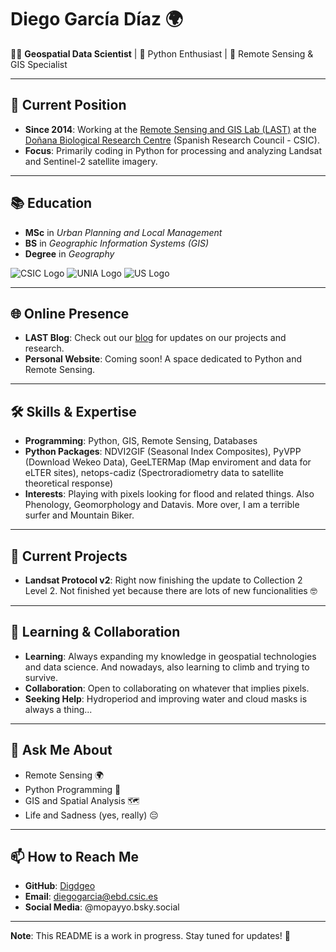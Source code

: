 # Diego García Díaz 🌍

👨‍💻 **Geospatial Data Scientist** | 🐍 Python Enthusiast | 🚀 Remote Sensing & GIS Specialist

---

## 🏢 Current Position
- **Since 2014**: Working at the [Remote Sensing and GIS Lab (LAST)](https://www.csic.es/es/investigacion/catalogo-de-servicios-cientifico-tecnico/unidades-de-servicio/laboratorio-de-sistemas-de-informacion-geografica-y-teledeteccion-last-ebd) at the [Doñana Biological Research Centre](https://www.ebd.csic.es/) (Spanish Research Council - CSIC).
- **Focus**: Primarily coding in Python for processing and analyzing Landsat and Sentinel-2 satellite imagery.

---

## 📚 Education 
- **MSc** in _Urban Planning and Local Management_
- **BS** in _Geographic Information Systems (GIS)_
- **Degree** in _Geography_

![CSIC Logo](https://i1.rgstatic.net/ii/institution.image/AS%3A267455669178370%401440777808925_l)
![UNIA Logo](https://www.centrosuniversitarios.com/uploads/unia_logo.jpg)
![US Logo](https://www.centrosuniversitarios.com/uploads/us_logo.jpg)

---

## 🌐 Online Presence
- **LAST Blog**: Check out our [blog](http://last-ebd.blogspot.com/) for updates on our projects and research.
- **Personal Website**: Coming soon! A space dedicated to Python and Remote Sensing.

---

## 🛠️ Skills & Expertise
- **Programming**: Python, GIS, Remote Sensing, Databases
- **Python Packages**: NDVI2GIF (Seasonal Index Composites), PyVPP (Download Wekeo Data), GeeLTERMap (Map enviroment and data for eLTER sites), netops-cadiz (Spectroradiometry data to satellite theoretical response) 
- **Interests**: Playing with pixels looking for flood and related things. Also Phenology, Geomorphology and Datavis. More over, I am a terrible surfer and Mountain Biker. 

---

## 📡 Current Projects
- **Landsat Protocol v2**: Right now finishing the update to Collection 2 Level 2. Not finished yet because there are lots of new funcionalities 🤓

---

## 🌱 Learning & Collaboration
- **Learning**: Always expanding my knowledge in geospatial technologies and data science. And nowadays, also learning to climb and trying to survive. 
- **Collaboration**: Open to collaborating on whatever that implies pixels.
- **Seeking Help**: Hydroperiod and improving water and cloud masks is always a thing...

---

## 💬 Ask Me About
- Remote Sensing 🌍
- Python Programming 🐍
- GIS and Spatial Analysis 🗺️
- Life and Sadness (yes, really) 😔

---

## 📫 How to Reach Me
- **GitHub**: [Digdgeo](https://github.com/Digdgeo)
- **Email**: diegogarcia@ebd.csic.es
- **Social Media**: @mopayyo.bsky.social

---

**Note**: This README is a work in progress. Stay tuned for updates! 🚀
